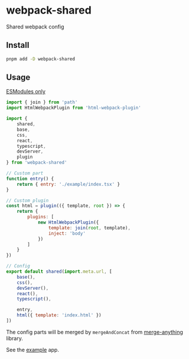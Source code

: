# webpack-shared

Shared webpack config

## Install

```bash
pnpm add -D webpack-shared
```

## Usage

[ESModules only](https://gist.github.com/sindresorhus/a39789f98801d908bbc7ff3ecc99d99c)

```js
import { join } from 'path'
import HtmlWebpackPlugin from 'html-webpack-plugin'

import {
	shared,
	base,
	css,
	react,
	typescript,
	devServer,
	plugin
} from 'webpack-shared'

// Custom part
function entry() {
	return { entry: './example/index.tsx' }
}

// Custom plugin
const html = plugin(({ template, root }) => {
	return {
		plugins: [
			new HtmlWebpackPlugin({
				template: join(root, template),
				inject: 'body'
			})
		]
	}
})

// Config
export default shared(import.meta.url, [
	base(),
	css(),
	devServer(),
	react(),
	typescript(),

	entry,
	html({ template: 'index.html' })
])
```

The config parts will be merged by `mergeAndConcat` from [merge-anything](https://github.com/mesqueeb/merge-anything) library.

See the [example](https://github.com/mytecor/webpack-shared/blob/main/example) app.
